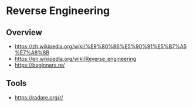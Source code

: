 # Reverse Engineering


## Overview

- https://zh.wikipedia.org/wiki/%E9%80%86%E5%90%91%E5%B7%A5%E7%A8%8B
- https://en.wikipedia.org/wiki/Reverse_engineering
- https://beginners.re/


## Tools

- https://radare.org/r/
